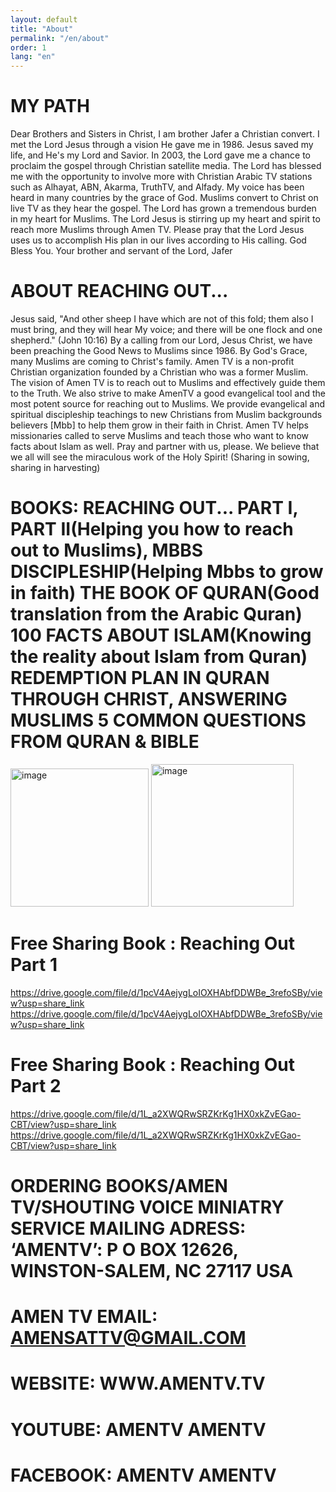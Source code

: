 ```yaml
---
layout: default
title: "About"
permalink: "/en/about"
order: 1
lang: "en"
---
```


# MY PATH

Dear Brothers and Sisters in Christ, I am brother Jafer a Christian convert. I met the Lord Jesus through a vision He gave me in 1986. Jesus saved my life, and He's my Lord and Savior.
In 2003, the Lord gave me a chance to proclaim the gospel through Christian satellite media. The Lord has blessed me with the opportunity to involve more with Christian Arabic TV stations such as Alhayat, ABN, Akarma, TruthTV, and Alfady.
My voice has been heard in many countries by the grace of God. Muslims convert to Christ on live TV as they hear the gospel. 
The Lord has grown a tremendous burden in my heart for Muslims. The Lord Jesus is stirring up my heart and spirit to reach more Muslims through Amen TV. 
Please pray that the Lord Jesus uses us to accomplish His plan in our lives according to His calling. God Bless You. 
Your brother and servant of the Lord, Jafer


# ABOUT REACHING OUT...

 Jesus said, "And other sheep I have which are not of this fold; them also I must bring, and they will hear My voice; and there will be one flock and one shepherd." (John 10:16)
By a calling from our Lord, Jesus Christ, we have been preaching the Good News to Muslims since 1986. By God's Grace, many Muslims are coming to Christ's family. Amen TV is a non-profit Christian organization founded by a Christian who was a former Muslim.
The vision of Amen TV is to reach out to Muslims and effectively guide them to the Truth. We also strive to make AmenTV a good evangelical tool and the most potent source for reaching out to Muslims. 
We provide evangelical and spiritual discipleship teachings to new Christians from Muslim backgrounds believers [Mbb] to help them grow in their faith in Christ.
Amen TV helps missionaries called to serve Muslims and teach those who want to know facts about Islam as well. 
Pray and partner with us, please. We believe that we all will see the miraculous work of the Holy Spirit! 
(Sharing in sowing, sharing in harvesting)


# BOOKS: REACHING OUT... PART I, PART II(Helping you how to reach out to Muslims), MBBS DISCIPLESHIP(Helping Mbbs to grow in faith) THE BOOK OF QURAN(Good translation from the Arabic Quran) 100 FACTS ABOUT ISLAM(Knowing the reality about Islam from Quran) REDEMPTION PLAN IN QURAN THROUGH CHRIST, ANSWERING MUSLIMS 5 COMMON QUESTIONS FROM QURAN & BIBLE
<img width="221" alt="image" src="https://user-images.githubusercontent.com/116606482/210141317-25e985ab-5681-4ed5-8905-c93b4ffd0914.png">
<img width="228" alt="image" src="https://user-images.githubusercontent.com/116606482/210149120-25ede954-0200-4063-9cda-274c03a74647.png">

# Free Sharing Book : Reaching Out Part 1
<https://drive.google.com/file/d/1pcV4AejygLoIOXHAbfDDWBe_3refoSBy/view?usp=share_link>
<https://drive.google.com/file/d/1pcV4AejygLoIOXHAbfDDWBe_3refoSBy/view?usp=share_link>

# Free Sharing Book : Reaching Out Part 2
<https://drive.google.com/file/d/1L_a2XWQRwSRZKrKg1HX0xkZvEGao-CBT/view?usp=share_link>
<https://drive.google.com/file/d/1L_a2XWQRwSRZKrKg1HX0xkZvEGao-CBT/view?usp=share_link>


# ORDERING BOOKS/AMEN TV/SHOUTING VOICE MINIATRY SERVICE MAILING ADRESS: ‘AMENTV’: P O BOX 12626, WINSTON-SALEM, NC 27117 USA
# AMEN TV EMAIL: AMENSATTV@GMAIL.COM
# WEBSITE: WWW.AMENTV.TV
# YOUTUBE: AMENTV AMENTV
# FACEBOOK: AMENTV AMENTV

# 
